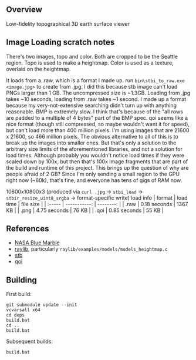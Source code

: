 ## Overview

Low-fidelity topographical 3D earth surface viewer


## Image Loading scratch notes

There's two images, topo and color.
Both are cropped to be the Seattle region.
Topo is used to make a heightmap.
Color is used as a texture, overlaid on the heightmap.

It loads from a .raw, which is a format I made up.  run `bin\stbi_to_raw.exe <image.jpg>` to create from .jpg.  I did this because stb image can't load PNGs larger than 1 GB.  The uncompressed size is ~1.3GB.  Loading from .jpg takes ~10 seconds, loading from .raw takes ~1 second.  I made up a format because my very-not-extensive searching didn't turn up with anything reasonable.  BMP is extremely slow.  I think that's because of the "all rows are padded to a multiple of 4 bytes" part of the BMP spec.  qoi seems like a nice format (though still compressed, so maybe wouldn't want it for speed), but can't load more than 400 million pixels.  I'm using images that are 21600 x 21600, so 466 million pixels.  The obvious alternative to all of this is to break up the images into smaller ones.  But that's only a solution to the arbitrary size limits of the aforementioned libraries, and not a solution for load times.  Although probably you wouldn't notice load times if they were scaled down by 100x, but then that's 100x image fragments that are part of the build and runtime of this project.  This brings up the question of why are people afraid of 2 GB?  Since I'm only sending a small region to the GPU right now (~60k), that's fine, and everyone has tens of gigs of RAM now.

10800x10800x3 (produced via `curl .jpg` -> `stbi_load` -> `stbir_resize_uint8_srgba` -> format-specific write)
load info
| format | load time    | file size |
| :----- | -----------: | --------: |
| .raw   | 0.18 seconds |   1367 KB |
| .png   | 4.75 seconds |     76 KB |
| .qoi   | 0.85 seconds |     55 KB |


## References

- [NASA Blue Marble](https://visibleearth.nasa.gov/collection/1484/blue-marble)
- [raylib](https://github.com/raysan5/raylib), particularly `raylib/examples/models/models_heightmap.c`
- [stb](https://github.com/nothings/stb)
- [qoi](https://github.com/phoboslab/qoi)


## Building

First build:
```
git submodule update --init
vcvarsall x64
cd deps
build.bat
cd ..
build.bat
```

Subsequent builds:
```
build.bat
```

